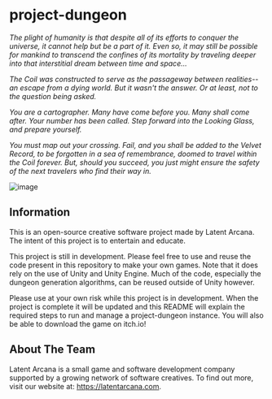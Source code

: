 # project-dungeon

_The plight of humanity is that despite all of its efforts to conquer the universe, it cannot help but be a part of it. Even so, it may still be possible for mankind to transcend the confines of its mortality by traveling deeper into that interstitial dream between time and space..._

_The Coil was constructed to serve as the passageway between realities--an escape from a dying world. But it wasn't the answer. Or at least, not to the question being asked._

_You are a cartographer. Many have come before you. Many shall come after. Your number has been called. Step forward into the Looking Glass, and prepare yourself._

_You must map out your crossing. Fail, and you shall be added to the Velvet Record, to be forgotten in a sea of remembrance, doomed to travel within the Coil forever. But, should you succeed, you just might ensure the safety of the next travelers who find their way in._

![image](https://github.com/user-attachments/assets/eb562adf-e89d-428a-8a2e-50aab823471e)

## Information

This is an open-source creative software project made by Latent Arcana. The intent of this project is to entertain and educate. 

This project is still in development. Please feel free to use and reuse the code present in this repository to make your own games. Note that it does rely on the use of Unity and Unity Engine. Much of the code, especially the dungeon generation algorithms, can be reused outside of Unity however.

Please use at your own risk while this project is in development. When the project is complete it will be updated and this README will explain the required steps to run and manage a project-dungeon instance. You will also be able to download the game on itch.io!

## About The Team
Latent Arcana is a small game and software development company supported by a growing network of software creatives. To find out more, visit our website at: https://latentarcana.com.

